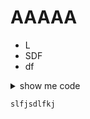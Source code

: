 # AAAAA

- L
- SDF
- df

<details>
    <summary>show me code</summary>
    <pre>
        <code>
            a = 2
        </code>
    </pre>
</details>

```
slfjsdlfkj
```
